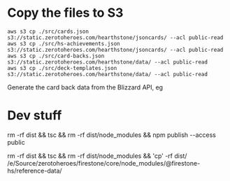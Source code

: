 # Copy the files to S3

```
aws s3 cp ./src/cards.json s3://static.zerotoheroes.com/hearthstone/jsoncards/ --acl public-read
aws s3 cp ./src/hs-achievements.json s3://static.zerotoheroes.com/hearthstone/jsoncards/ --acl public-read
aws s3 cp ./src/card-backs.json s3://static.zerotoheroes.com/hearthstone/data/ --acl public-read
aws s3 cp ./src/deck-templates.json s3://static.zerotoheroes.com/hearthstone/data/ --acl public-read

```

Generate the card back data from the Blizzard API, eg

# Dev stuff

rm -rf dist && tsc && rm -rf dist/node_modules && npm publish --access public

rm -rf dist && tsc && rm -rf dist/node_modules && 'cp' -rf dist/ /e/Source/zerotoheroes/firestone/core/node_modules/\@firestone-hs/reference-data/
